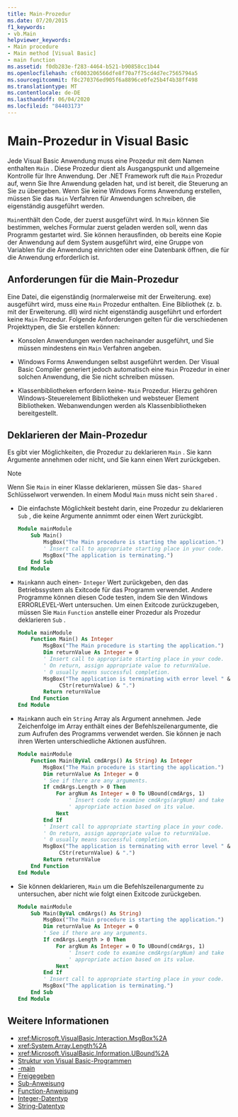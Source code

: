 ```yaml
---
title: Main-Prozedur
ms.date: 07/20/2015
f1_keywords:
- vb.Main
helpviewer_keywords:
- Main procedure
- Main method [Visual Basic]
- main function
ms.assetid: f0db283e-f283-4464-b521-b90858cc1b44
ms.openlocfilehash: cf6003206566dfe8f70a7f75cd4d7ec7565794a5
ms.sourcegitcommit: f8c270376ed905f6a8896ce0fe25b4f4b38ff498
ms.translationtype: MT
ms.contentlocale: de-DE
ms.lasthandoff: 06/04/2020
ms.locfileid: "84403173"
---
```

# <a name="main-procedure-in-visual-basic"></a>Main-Prozedur in Visual Basic
Jede Visual Basic Anwendung muss eine Prozedur mit dem Namen enthalten `Main` . Diese Prozedur dient als Ausgangspunkt und allgemeine Kontrolle für Ihre Anwendung. Der .NET Framework ruft die `Main` Prozedur auf, wenn Sie Ihre Anwendung geladen hat, und ist bereit, die Steuerung an Sie zu übergeben. Wenn Sie keine Windows Forms Anwendung erstellen, müssen Sie das `Main` Verfahren für Anwendungen schreiben, die eigenständig ausgeführt werden.

 `Main`enthält den Code, der zuerst ausgeführt wird. In `Main` können Sie bestimmen, welches Formular zuerst geladen werden soll, wenn das Programm gestartet wird. Sie können herausfinden, ob bereits eine Kopie der Anwendung auf dem System ausgeführt wird, eine Gruppe von Variablen für die Anwendung einrichten oder eine Datenbank öffnen, die für die Anwendung erforderlich ist.

## <a name="requirements-for-the-main-procedure"></a>Anforderungen für die Main-Prozedur
 Eine Datei, die eigenständig (normalerweise mit der Erweiterung. exe) ausgeführt wird, muss eine `Main` Prozedur enthalten. Eine Bibliothek (z. b. mit der Erweiterung. dll) wird nicht eigenständig ausgeführt und erfordert keine `Main` Prozedur. Folgende Anforderungen gelten für die verschiedenen Projekttypen, die Sie erstellen können:

- Konsolen Anwendungen werden nacheinander ausgeführt, und Sie müssen mindestens ein `Main` Verfahren angeben.

- Windows Forms Anwendungen selbst ausgeführt werden. Der Visual Basic Compiler generiert jedoch automatisch eine `Main` Prozedur in einer solchen Anwendung, die Sie nicht schreiben müssen.

- Klassenbibliotheken erfordern keine- `Main` Prozedur. Hierzu gehören Windows-Steuerelement Bibliotheken und websteuer Element Bibliotheken. Webanwendungen werden als Klassenbibliotheken bereitgestellt.

## <a name="declaring-the-main-procedure"></a>Deklarieren der Main-Prozedur
 Es gibt vier Möglichkeiten, die Prozedur zu deklarieren `Main` . Sie kann Argumente annehmen oder nicht, und Sie kann einen Wert zurückgeben.

> [!NOTE]
> Wenn Sie `Main` in einer Klasse deklarieren, müssen Sie das- `Shared` Schlüsselwort verwenden. In einem Modul `Main` muss nicht sein `Shared` .

- Die einfachste Möglichkeit besteht darin, eine Prozedur zu deklarieren `Sub` , die keine Argumente annimmt oder einen Wert zurückgibt.

    ```vb
    Module mainModule
        Sub Main()
            MsgBox("The Main procedure is starting the application.")
            ' Insert call to appropriate starting place in your code.
            MsgBox("The application is terminating.")
        End Sub
    End Module
    ```

- `Main`kann auch einen- `Integer` Wert zurückgeben, den das Betriebssystem als Exitcode für das Programm verwendet. Andere Programme können diesen Code testen, indem Sie den Windows ERRORLEVEL-Wert untersuchen. Um einen Exitcode zurückzugeben, müssen Sie `Main` `Function` anstelle einer Prozedur als Prozedur deklarieren `Sub` .

    ```vb
    Module mainModule
        Function Main() As Integer
            MsgBox("The Main procedure is starting the application.")
            Dim returnValue As Integer = 0
            ' Insert call to appropriate starting place in your code.
            ' On return, assign appropriate value to returnValue.
            ' 0 usually means successful completion.
            MsgBox("The application is terminating with error level " &
                 CStr(returnValue) & ".")
            Return returnValue
        End Function
    End Module
    ```

- `Main`kann auch ein `String` Array als Argument annehmen. Jede Zeichenfolge im Array enthält eines der Befehlszeilenargumente, die zum Aufrufen des Programms verwendet werden. Sie können je nach ihren Werten unterschiedliche Aktionen ausführen.

    ```vb
    Module mainModule
        Function Main(ByVal cmdArgs() As String) As Integer
            MsgBox("The Main procedure is starting the application.")
            Dim returnValue As Integer = 0
            ' See if there are any arguments.
            If cmdArgs.Length > 0 Then
                For argNum As Integer = 0 To UBound(cmdArgs, 1)
                    ' Insert code to examine cmdArgs(argNum) and take
                    ' appropriate action based on its value.
                Next
            End If
            ' Insert call to appropriate starting place in your code.
            ' On return, assign appropriate value to returnValue.
            ' 0 usually means successful completion.
            MsgBox("The application is terminating with error level " &
                 CStr(returnValue) & ".")
            Return returnValue
        End Function
    End Module
    ```

- Sie können deklarieren, `Main` um die Befehlszeilenargumente zu untersuchen, aber nicht wie folgt einen Exitcode zurückgeben.

    ```vb
    Module mainModule
        Sub Main(ByVal cmdArgs() As String)
            MsgBox("The Main procedure is starting the application.")
            Dim returnValue As Integer = 0
            ' See if there are any arguments.
            If cmdArgs.Length > 0 Then
                For argNum As Integer = 0 To UBound(cmdArgs, 1)
                    ' Insert code to examine cmdArgs(argNum) and take
                    ' appropriate action based on its value.
                Next
            End If
            ' Insert call to appropriate starting place in your code.
            MsgBox("The application is terminating.")
        End Sub
    End Module
    ```
  
## <a name="see-also"></a>Weitere Informationen

- <xref:Microsoft.VisualBasic.Interaction.MsgBox%2A>
- <xref:System.Array.Length%2A>
- <xref:Microsoft.VisualBasic.Information.UBound%2A>
- [Struktur von Visual Basic-Programmen](structure-of-a-visual-basic-program.md)
- [-main](../../reference/command-line-compiler/main.md)
- [Freigegeben](../../language-reference/modifiers/shared.md)
- [Sub-Anweisung](../../language-reference/statements/sub-statement.md)
- [Function-Anweisung](../../language-reference/statements/function-statement.md)
- [Integer-Datentyp](../../language-reference/data-types/integer-data-type.md)
- [String-Datentyp](../../language-reference/data-types/string-data-type.md)
